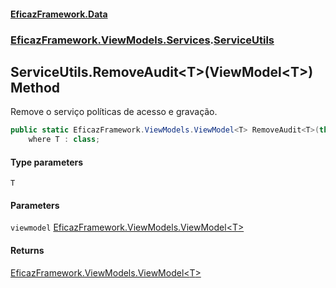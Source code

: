 #### [EficazFramework.Data](EficazFrameworkData.md 'EficazFramework Data')
### [EficazFramework.ViewModels.Services](EficazFrameworkData.md#EficazFramework_ViewModels_Services 'EficazFramework.ViewModels.Services').[ServiceUtils](ServiceUtils.md 'EficazFramework.ViewModels.Services.ServiceUtils')
## ServiceUtils.RemoveAudit&lt;T&gt;(ViewModel&lt;T&gt;) Method
Remove o serviço políticas de acesso e gravação.  
```csharp
public static EficazFramework.ViewModels.ViewModel<T> RemoveAudit<T>(this EficazFramework.ViewModels.ViewModel<T> viewmodel)
    where T : class;
```
#### Type parameters
<a name='EficazFramework_ViewModels_Services_ServiceUtils_RemoveAudit_T_(EficazFramework_ViewModels_ViewModel_T_)_T'></a>
`T`  
  
#### Parameters
<a name='EficazFramework_ViewModels_Services_ServiceUtils_RemoveAudit_T_(EficazFramework_ViewModels_ViewModel_T_)_viewmodel'></a>
`viewmodel` [EficazFramework.ViewModels.ViewModel&lt;](ViewModel_T_.md 'EficazFramework.ViewModels.ViewModel&lt;T&gt;')[T](ServiceUtils_RemoveAudit_T_(ViewModel_T_).md#EficazFramework_ViewModels_Services_ServiceUtils_RemoveAudit_T_(EficazFramework_ViewModels_ViewModel_T_)_T 'EficazFramework.ViewModels.Services.ServiceUtils.RemoveAudit&lt;T&gt;(EficazFramework.ViewModels.ViewModel&lt;T&gt;).T')[&gt;](ViewModel_T_.md 'EficazFramework.ViewModels.ViewModel&lt;T&gt;')  
  
#### Returns
[EficazFramework.ViewModels.ViewModel&lt;](ViewModel_T_.md 'EficazFramework.ViewModels.ViewModel&lt;T&gt;')[T](ServiceUtils_RemoveAudit_T_(ViewModel_T_).md#EficazFramework_ViewModels_Services_ServiceUtils_RemoveAudit_T_(EficazFramework_ViewModels_ViewModel_T_)_T 'EficazFramework.ViewModels.Services.ServiceUtils.RemoveAudit&lt;T&gt;(EficazFramework.ViewModels.ViewModel&lt;T&gt;).T')[&gt;](ViewModel_T_.md 'EficazFramework.ViewModels.ViewModel&lt;T&gt;')  
